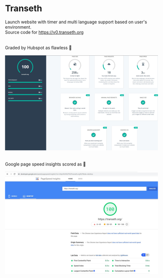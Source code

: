 # Transeth
Launch website with timer and multi language support based on user's environment.
<br/>
Source code for https://v0.transeth.org
<br/>
<br/>
<br/>
Graded by Hubspot as flawless 💎
<br/>
<br/>
<a href="https://website.grader.com/tests/transeth.org">
  <img src="screenshots/transeth-website-grader.jpg">
</a>
<br/>
<br/>
<br/>
Google page speed insights scored as 💯
<br/>
<br/>
<img src="screenshots/transeth-pagespeed.jpg">


